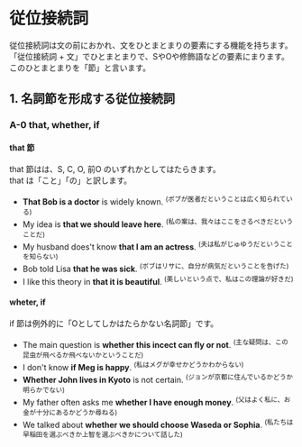 # 従位接続詞
従位接続詞は文の前におかれ、文をひとまとまりの要素にする機能を持ちます。  
「従位接続詞 + 文」でひとまとまりで、SやOや修飾語などの要素にまります。  
このひとまとまりを「節」と言います。

## 1. 名詞節を形成する従位接続詞
### A-0 that, whether, if
#### that 節
that 節はは、S, C, O, 前O のいずれかとしてはたらきます。  
that は「こと」「の」と訳します。

- __That Bob is a doctor__ is widely known.
  <sup>(ボブが医者だということは広く知られている)</sup>
- My idea is __that we should leave here__.
  <sup>(私の案は、我々はここをさるべきだということだ)</sup>
- My husband does't know __that I am an actress__.
  <sup>(夫は私がじゅゆうだということを知らない)</sup>
- Bob told Lisa __that he was sick__.
  <sup>(ボブはリサに、自分が病気だということを告げた)</sup>
- I like this theory in __that it is beautiful__.
  <sup>(美しいという点で、私はこの理論が好きだ)</sup>

#### wheter, if
if 節は例外的に「Oとしてしかはたらかない名詞節」です。

- The main question is __whether this incect can fly or not__.
  <sup>(主な疑問は、この昆虫が飛べるか飛べないかということだ)</sup>
- I don't know __if Meg is happy__.
  <sup>(私はメグが幸せかどうかわからない)</sup>
- __Whether John lives in Kyoto__ is not certain.
  <sup>(ジョンが京都に住んでいるかどうか明らかでない)</sup>
- My father often asks me __whether I have enough money__.
  <sup>(父はよく私に、お金が十分にあるかどうか尋ねる)</sup>
- We talked about __whether we should choose Waseda or Sophia__.
  <sup>(私たちは早稲田を選ぶべきか上智を選ぶべきかについて話した)</sup>
